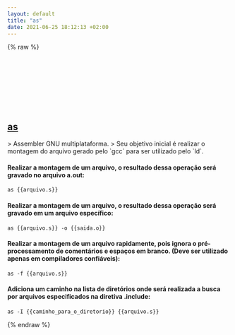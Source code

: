 ```yaml
---
layout: default
title: "as"
date: 2021-06-25 18:12:13 +02:00
---
```

{% raw %}
<h2 id="as">
  <a href="/pt_br/linux/as.html">as</a> <a href="#as"><svg class="icon">
    <use href="/assets/images/unicode_sprite.svg#link" />
  </svg></a>
</h2>
> Assembler GNU multiplataforma.
> Seu objetivo inicial é realizar o montagem do arquivo gerado pelo `gcc` para ser utilizado pelo `ld`.

#### Realizar a montagem de um arquivo, o resultado dessa operação será gravado no arquivo a.out:
```shell
as {{arquivo.s}}
```
#### Realizar a montagem de um arquivo, o resultado dessa operação será gravado em um arquivo específico:
```shell
as {{arquivo.s}} -o {{saida.o}}
```
#### Realizar a montagem de um arquivo rapidamente, pois ignora o pré-processamento de comentários e espaços em branco. (Deve ser utilizado apenas em compiladores confiáveis):
```shell
as -f {{arquivo.s}}
```
#### Adiciona um caminho na lista de diretórios onde será realizada a busca por arquivos especificados na diretiva .include:
```shell
as -I {{caminho_para_o_diretorio}} {{arquivo.s}}
```
{% endraw %}